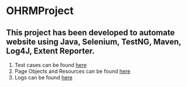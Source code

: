 # OHRMProject
## This project has been developed to automate website using Java, Selenium, TestNG, Maven, Log4J, Extent Reporter.
1. Test cases can be found [here](https://github.com/ukrstic4/OHRMProject/tree/master/src/test/java/E2EProject/OrangeHRM)
2. Page Objects and Resources can be found [here](https://github.com/ukrstic4/OHRMProject/tree/master/src/main/java)
3. Logs can be found [here](https://github.com/ukrstic4/OHRMProject/tree/master/logs)
